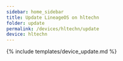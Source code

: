 ```yaml
---
sidebar: home_sidebar
title: Update LineageOS on hltechn
folder: update
permalink: /devices/hltechn/update
device: hltechn
---
```

{% include templates/device_update.md %}
